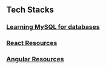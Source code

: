 ## Tech Stacks

### [Learning MySQL for databases](./Tech_Stacks/Learning_MySQL.md)
### [React Resources](./Tech_Stacks/React.md)
### [Angular Resources](./Tech_Stacks/Angular.md)